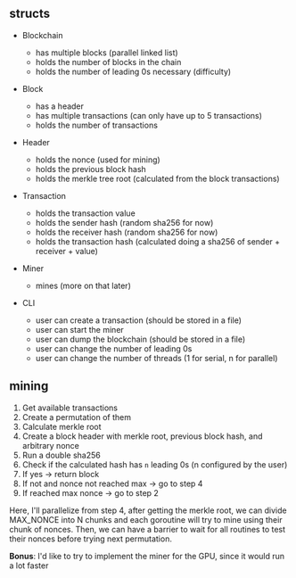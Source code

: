 ## structs

- Blockchain
  - has multiple blocks (parallel linked list)
  - holds the number of blocks in the chain
  - holds the number of leading 0s necessary (difficulty)

- Block
  - has a header
  - has multiple transactions (can only have up to 5 transactions)
  - holds the number of transactions

- Header
  - holds the nonce (used for mining)
  - holds the previous block hash
  - holds the merkle tree root (calculated from the block transactions)

- Transaction
  - holds the transaction value
  - holds the sender hash (random sha256 for now)
  - holds the receiver hash (random sha256 for now)
  - holds the transaction hash (calculated doing a sha256 of sender + receiver + value)

- Miner
  - mines (more on that later)

- CLI
  - user can create a transaction (should be stored in a file)
  - user can start the miner
  - user can dump the blockchain (should be stored in a file)
  - user can change the number of leading 0s
  - user can change the number of threads (1 for serial, n for parallel)

## mining

1. Get available transactions
2. Create a permutation of them
3. Calculate merkle root
4. Create a block header with merkle root, previous block hash, and arbitrary nonce
5. Run a double sha256
6. Check if the calculated hash has `n` leading 0s (n configured by the user)
7. If yes -> return block
8. If not and nonce not reached max -> go to step 4
9. If reached max nonce -> go to step 2

Here, I'll parallelize from step 4, after getting the merkle root, we can divide MAX_NONCE into N chunks and each goroutine will try to mine using their chunk of nonces.
Then, we can have a barrier to wait for all routines to test their nonces before trying next permutation.

**Bonus**: I'd like to try to implement the miner for the GPU, since it would run a lot faster 
